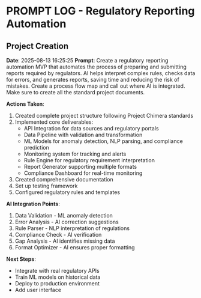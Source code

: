 # PROMPT LOG - Regulatory Reporting Automation

## Project Creation
**Date**: 2025-08-13 16:25:25
**Prompt**: Create a regulatory reporting automation MVP that automates the process of preparing and submitting reports required by regulators. AI helps interpret complex rules, checks data for errors, and generates reports, saving time and reducing the risk of mistakes. Create a process flow map and call out where AI is integrated. Make sure to create all the standard project documents.

**Actions Taken**:
1. Created complete project structure following Project Chimera standards
2. Implemented core deliverables:
   - API Integration for data sources and regulatory portals
   - Data Pipeline with validation and transformation
   - ML Models for anomaly detection, NLP parsing, and compliance prediction
   - Monitoring system for tracking and alerts
   - Rule Engine for regulatory requirement interpretation
   - Report Generator supporting multiple formats
   - Compliance Dashboard for real-time monitoring
3. Created comprehensive documentation
4. Set up testing framework
5. Configured regulatory rules and templates

**AI Integration Points**:
1. Data Validation - ML anomaly detection
2. Error Analysis - AI correction suggestions
3. Rule Parser - NLP interpretation of regulations
4. Compliance Check - AI verification
5. Gap Analysis - AI identifies missing data
6. Format Optimizer - AI ensures proper formatting

**Next Steps**:
- Integrate with real regulatory APIs
- Train ML models on historical data
- Deploy to production environment
- Add user interface
